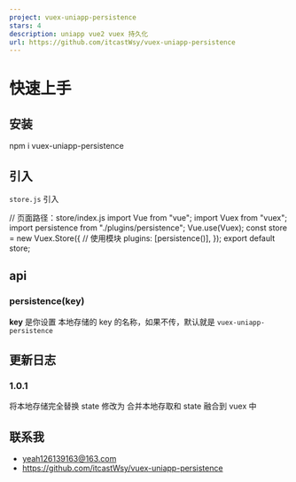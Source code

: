 ```yaml
---
project: vuex-uniapp-persistence
stars: 4
description: uniapp vue2 vuex 持久化
url: https://github.com/itcastWsy/vuex-uniapp-persistence
---
```


快速上手
====

安装
--

npm i vuex-uniapp-persistence

引入
--

`store.js` 引入

// 页面路径：store/index.js
import Vue from "vue";
import Vuex from "vuex";
import persistence from "./plugins/persistence";
Vue.use(Vuex);
const store \= new Vuex.Store({
  // 使用模块
  plugins: \[persistence()\],
});
export default store;

api
---

### persistence(key)

**key** 是你设置 本地存储的 key 的名称，如果不传，默认就是 `vuex-uniapp-persistence`

更新日志
----

### 1.0.1

将本地存储完全替换 state 修改为 合并本地存取和 state 融合到 vuex 中

联系我
---

-   yeah126139163@163.com
-   https://github.com/itcastWsy/vuex-uniapp-persistence
